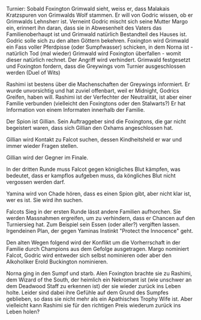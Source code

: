 Turnier:
Sobald Foxington Grimwald sieht, weiss er, dass Malakais Kratzspuren von Grimwalds Wolf stammen.
Er will von Godric wissen, ob er Grimwalds Lehnsherr ist. Verneint Godric mischt sich seine Mutter Margo ein, erinnert ihn daran, dass sie in Abwesenheit des Vaters das Familienoberhaupt ist und Grimwald natürlich Bestandteil des Hauses ist. Godric solle sich zu den alten Göttern bekehren.
Foxington wird Grimwald ein Fass voller Pferdpisse (oder Sumpfwasser) schicken, in dem Norna ist - natürlich Tod (mal wieder)
Grimwald wird Foxington überfallen - womit dieser natürlich rechnet. Der Angriff wird verhindert. Grimwald festgesetzt und Foxington fordern, dass die Greywings vom Turnier ausgeschlossen werden (Duel of Wits)

Rashimi ist bestens über die Machenschaften der Greywings informiert. Er wurde unvorsichtig und hat zuviel offenbart, weil er Midnight, Godrics Greifen, haben will. Rashimi ist der Verfechter der Neutralität, ist aber einer Familie verbunden (vielleicht den Foxingtons oder den Stalwarts?) Er hat Information von einem Informaten innerhalb der Familie.

Der Spion ist Gillian. Sein Auftraggeber sind die Foxingtons, die gar nicht begeistert waren, dass sich Gillian den Oxhams angeschlossen hat.

Gillian wird Kontakt zu Falcot suchen, dessen Kindheitsheld er war und immer wieder Fragen stellen.

Gillian wird der Gegner im Finale.

In der dritten Runde muss Falcot gegen königliches Blut kämpfen, was bedeutet, dass er kampflos aufgeben muss, da köngliches Blut nicht vergossen werden darf.

Yamina wird von Chade hören, dass es einen Spion gibt, aber nicht klar ist, wer es ist. Sie wird ihn suchen.

Falcots Sieg in der ersten Runde lässt andere Familien aufhorchen. Sie werden Massnahmen ergreifen, um zu verhindern, dass er Chancen auf den Turniersieg hat. Zum Beispiel sein Essen (oder aller?) vergiften lassen. Irgendeinen Plan, der gegen Yaminas Instinkt "Protect the Innocence" geht.

Den alten Wegen folgend wird der Konflikt um die Vorherrschaft in der Familie durch Champions aus dem Gefolge ausgetragen. Margo nominiert Falcot, Godric wird entweder sich selbst nominieren oder aber den Alkoholiker Erold Buckington nominieren.

Norna ging in den Sumpf und starb. Alen Foxington brachte sie zu Rashimi, dem Wizard of the South, der heimlich ein Nekromant ist (wie unschwer an dem Deadwood Staff zu erkennen ist) der sie wieder zurück ins Leben holte. Leider sind dabei ihre Gefühle auf dem Grund des Sumpfes geblieben, so dass sie nicht mehr als ein Apathisches Trophy Wife ist. Aber vielleicht kann Rashimi sie für den richtigen Preis wiederum zurück ins Leben holen?
